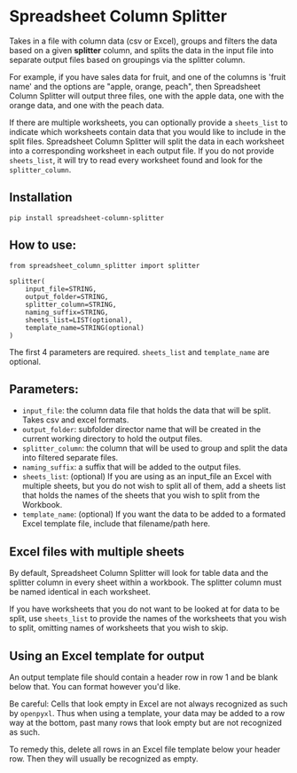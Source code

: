 # Spreadsheet Column Splitter
Takes in a file with column data (csv or Excel), groups and filters the data based on a given **splitter** column, and splits the data in the input file into separate output files based on groupings via the splitter column. 

For example, if you have sales data for fruit, and one of the columns is 'fruit name' and the options are "apple, orange, peach", then Spreadsheet Column Splitter will output three files, one with the apple data, one with the orange data, and one with the peach data. 

If there are multiple worksheets, you can optionally provide a `sheets_list` to indicate which worksheets contain data that you would like to include in the split files. Spreadsheet Column Splitter will split the data in each worksheet into a corresponding worksheet in each output file. If you do not provide `sheets_list`, it will try to read every worksheet found and look for the `splitter_column`.

## Installation
```
pip install spreadsheet-column-splitter
```

## How to use:

```
from spreadsheet_column_splitter import splitter

splitter(
    input_file=STRING,
    output_folder=STRING,
    splitter_column=STRING,
    naming_suffix=STRING,
    sheets_list=LIST(optional),
    template_name=STRING(optional)
)
```
The first 4 parameters are required. `sheets_list` and `template_name` are optional. 

## Parameters:
- `input_file`: the column data file that holds the data that will be split. Takes csv and excel formats. 
- `output_folder`: subfolder director name that will be created in the current working directory to hold the output files.
- `splitter_column`: the column that will be used to group and split the data into filtered separate files. 
- `naming_suffix`: a suffix that will be added to the output files. 
- `sheets_list`: (optional) If you are using as an input_file an Excel with multiple sheets, but you do not wish to split all of them, add a sheets list that holds the names of the sheets that you wish to split from the Workbook.
- `template_name`: (optional) If you want the data to be added to a formated Excel template file, include that filename/path here.

## Excel files with multiple sheets
By default, Spreadsheet Column Splitter will look for table data and the splitter column in every sheet within a workbook. The splitter column must be named identical in each worksheet. 

If you have worksheets that you do not want to be looked at for data to be split, use `sheets_list` to provide the names of the worksheets that you wish to split, omitting names of worksheets that you wish to skip.

## Using an Excel template for output
An output template file should contain a header row in row 1 and be blank below that. You can format however you'd like.

Be careful: Cells that look empty in Excel are not always recognized as such by `openpyxl`. Thus when using a template, your data may be added to a row way at the bottom, past many rows that look empty but are not recognized as such. 

To remedy this, delete all rows in an Excel file template below your header row. Then they will usually be recognized as empty. 